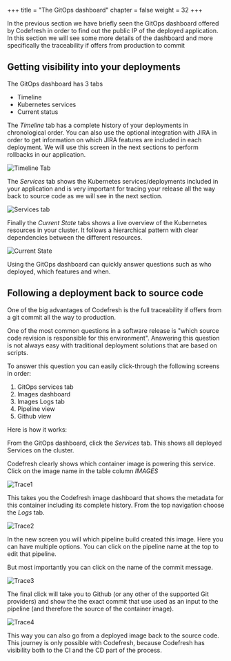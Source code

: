 +++
title = "The GitOps dashboard"
chapter = false
weight = 32
+++

In the previous section we have briefly seen the GitOps dashboard offered by Codefresh
in order to find out the public IP of the deployed application. In this section we will see some more details of the dashboard and more specifically the traceability if offers from production to commit

## Getting visibility into your deployments

The GitOps dashboard has 3 tabs

* Timeline
* Kubernetes services
* Current status

The *Timeline* tab has a complete history of your deployments in chronological order. You can also use the optional integration with JIRA in order to get information
on which JIRA features are included in each deployment. We will use
this screen in the next sections to perform rollbacks in our application.

![Timeline Tab](/images/gitops/timeline-tab.png)

The *Services* tab shows the Kubernetes services/deployments included in your application and is very important for tracing your release all the way back to source code as we will see in the next section.

![Services tab](/images/gitops/services-tab.png)

Finally the *Current State* tabs shows a live overview of the Kubernetes resources in your cluster. It follows a hierarchical pattern with clear dependencies between the different resources.

![Current State](/images/gitops/current-state-tab.png)

Using the GitOps dashboard can quickly answer questions such as who deployed, which features and when.

## Following a deployment back to source code

One of the big advantages of Codefresh is the full traceability if offers from a git commit all the way to production. 

One of the most common questions in a software release is "which source code revision is responsible for this environment". Answering this question is not always easy with traditional deployment solutions that are based on scripts. 

To answer this question you can easily click-through the following screens in order:

1. GitOps services tab
1. Images dashboard
1. Images Logs tab
1. Pipeline view
1. Github view

Here is how it works:

From the GitOps dashboard, click the *Services* tab. This shows
all deployed Services on the cluster.

Codefresh clearly shows which container image is powering this service. Click on the image name in the table column *IMAGES*

![Trace1](/images/gitops/trace1.png)

This takes you the Codefresh image dashboard that shows the metadata for this container
including its complete history. From the top navigation choose the *Logs* tab.

![Trace2](/images/gitops/trace2.png)

In the new screen you will which pipeline build created this image. Here you can have multiple options. You can click on the pipeline name at the top to edit that pipeline.

But most importantly you can click on the name of the commit message.

![Trace3](/images/gitops/trace3.png)

The final click will take you to Github (or any other of the supported Git providers) and show the the exact commit that use used as an input to the pipeline (and therefore the source of the container image).

![Trace4](/images/gitops/trace4.png)

This way you can also go from a deployed image back to the source code. This journey is only possible with Codefresh, because Codefresh has visibility both to the CI and the CD part of the process.





## 


